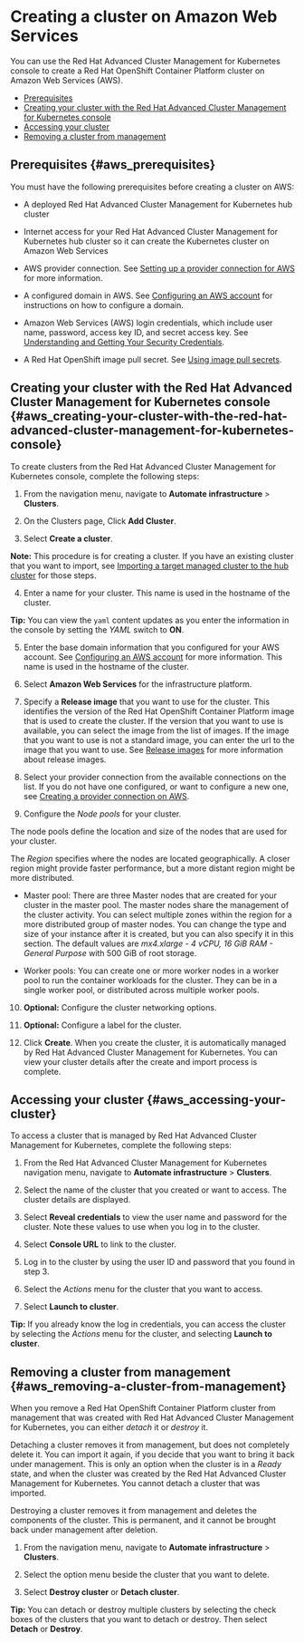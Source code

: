 # Creating a cluster on Amazon Web Services

You can use the Red Hat Advanced Cluster Management for Kubernetes console to create a Red Hat OpenShift Container Platform cluster on Amazon Web Services (AWS).

  - [Prerequisites](#aws_prerequisites)
  - [Creating your cluster with the Red Hat Advanced Cluster Management for Kubernetes console](#aws_creating-your-cluster-with-the-red-hat-advanced-cluster-management-for-kubernetes-console)
  - [Accessing your cluster](#aws_accessing-your-cluster)
  - [Removing a cluster from management](#aws_removing-a-cluster-from-management)

## Prerequisites {#aws_prerequisites}

You must have the following prerequisites before creating a cluster on AWS:

* A deployed Red Hat Advanced Cluster Management for Kubernetes hub cluster

* Internet access for your Red Hat Advanced Cluster Management for Kubernetes hub cluster so it can create the Kubernetes cluster on Amazon Web Services

* AWS provider connection. See [Setting up a provider connection for AWS](prov_conn_aws.md) for more information.

* A configured domain in AWS. See [Configuring an AWS account](https://docs.openshift.com/container-platform/4.3/installing/installing_aws/installing-aws-account.html) for instructions on how to configure a domain.

* Amazon Web Services (AWS) login credentials, which include user name, password, access key ID, and secret access key. See [Understanding and Getting Your Security Credentials](https://docs.aws.amazon.com/general/latest/gr/aws-sec-cred-types.html).

* A Red Hat OpenShift image pull secret. See [Using image pull secrets](https://docs.openshift.com/container-platform/4.3/openshift_images/managing_images/using-image-pull-secrets.html).

## Creating your cluster with the Red Hat Advanced Cluster Management for Kubernetes console {#aws_creating-your-cluster-with-the-red-hat-advanced-cluster-management-for-kubernetes-console}

To create clusters from the Red Hat Advanced Cluster Management for Kubernetes console, complete the following steps:

1. From the navigation menu, navigate to **Automate infrastructure** > **Clusters**.

2. On the Clusters page, Click **Add Cluster**.

3. Select **Create a cluster**.

  **Note:** This procedure is for creating a cluster. If you have an existing cluster that you want to import, see [Importing a target managed cluster to the hub cluster](import.md) for those steps.

4. Enter a name for your cluster. This name is used in the hostname of the cluster.

  **Tip:** You can view the `yaml` content updates as you enter the information in the console by setting the *YAML* switch to **ON**.

5. Enter the base domain information that you configured for your AWS account. See [Configuring an AWS account](https://docs.openshift.com/container-platform/4.3/installing/installing_aws/installing-aws-account.html) for more information. This name is used in the hostname of the cluster.

6. Select **Amazon Web Services** for the infrastructure platform.

7. Specify a **Release image** that you want to use for the cluster. This identifies the version of the Red Hat OpenShift Container Platform image that is used to create the cluster. If the version that you want to use is available, you can select the image from the list of images. If the image that you want to use is not a standard image, you can enter the url to the image that you want to use. See [Release images](release_images.md) for more information about release images.

8. Select your provider connection from the available connections on the list. If you do not have one configured, or want to configure a new one, see [Creating a provider connection on AWS](prov_conn_aws.md).

9. Configure the *Node pools* for your cluster.

  The node pools define the location and size of the nodes that are used for your cluster.

  The *Region* specifies where the nodes are located geographically. A closer region might provide faster performance, but a more distant region might be more distributed.

  * Master pool: There are three Master nodes that are created for your cluster in the master pool. The master nodes share the management of the cluster activity. You can select multiple zones within the region for a more distributed group of master nodes. You can change the type and size of your instance after it is created, but you can also specify it in this section. The default values are *mx4.xlarge - 4 vCPU, 16 GiB RAM - General Purpose* with 500 GiB of root storage.

  * Worker pools: You can create one or more worker nodes in a worker pool to run the container workloads for the cluster. They can be in a single worker pool, or distributed across multiple worker pools.  

10. **Optional:** Configure the cluster networking options.

11. **Optional:** Configure a label for the cluster.

12. Click **Create**. When you create the cluster, it is automatically managed by Red Hat Advanced Cluster Management for Kubernetes. You can view your cluster details after the create and import process is complete.

## Accessing your cluster {#aws_accessing-your-cluster}

To access a cluster that is managed by Red Hat Advanced Cluster Management for Kubernetes, complete the following steps:

1. From the Red Hat Advanced Cluster Management for Kubernetes navigation menu, navigate to **Automate infrastructure** > **Clusters**.

2. Select the name of the cluster that you created or want to access. The cluster details are displayed.

3. Select **Reveal credentials** to view the user name and password for the cluster. Note these values to use when you log in to the cluster.

4. Select **Console URL** to link to the cluster.

5. Log in to the cluster by using the user ID and password that you found in step 3.

6. Select the *Actions* menu for the cluster that you want to access.

7. Select **Launch to cluster**.

  **Tip:** If you already know the log in credentials, you can access the cluster by selecting the *Actions* menu for the cluster, and selecting **Launch to cluster**.

## Removing a cluster from management {#aws_removing-a-cluster-from-management}

When you remove a Red Hat OpenShift Container Platform cluster from management that was created with Red Hat Advanced Cluster Management for Kubernetes, you can either *detach* it or *destroy* it.  

Detaching a cluster removes it from management, but does not completely delete it. You can import it again, if you decide that you want to bring it back under management. This is only an option when the cluster is in a *Ready* state, and when the cluster was created by the Red Hat Advanced Cluster Management for Kubernetes. You cannot detach a cluster that was imported.

Destroying a cluster removes it from management and deletes the components of the cluster. This is permanent, and it cannot be brought back under management after deletion.   

1. From the navigation menu, navigate to **Automate infrastructure** > **Clusters**.

2. Select the option menu beside the cluster that you want to delete.

3. Select **Destroy cluster** or **Detach cluster**.

  **Tip:** You can detach or destroy multiple clusters by selecting the check boxes of the clusters that you want to detach or destroy. Then select **Detach** or **Destroy**.

